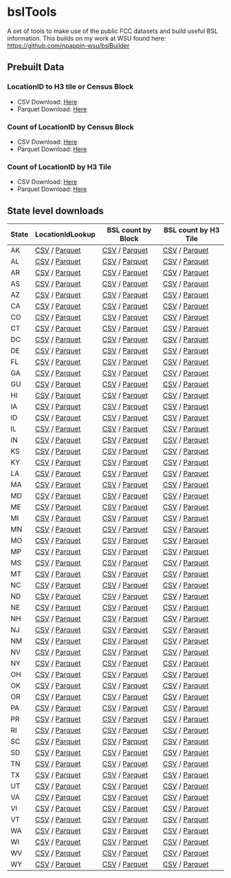 # bslTools

A set of tools to make use of the public FCC datasets and build useful BSL information. This builds on my work at WSU found here: https://github.com/npappin-wsu/bslBuilder

## Prebuilt Data

### LocationID to H3 tile or Census Block

* CSV Download: [Here](https://pub-96372591292d4fdca85ff0f6db6c67c2.r2.dev/bslTools/national/bslsLookup.csv)
* Parquet Download: [Here](https://pub-96372591292d4fdca85ff0f6db6c67c2.r2.dev/bslTools/national/bslsLookup.parquet)

### Count of LocationID by Census Block

* CSV Download: [Here](https://pub-96372591292d4fdca85ff0f6db6c67c2.r2.dev/bslTools/national/blockBsls.csv)
* Parquet Download: [Here](https://pub-96372591292d4fdca85ff0f6db6c67c2.r2.dev/bslTools/national/blockBsls.parquet)

### Count of LocationID by H3 Tile

* CSV Download: [Here](https://pub-96372591292d4fdca85ff0f6db6c67c2.r2.dev/bslTools/national/h3Bsls.csv)
* Parquet Download: [Here](https://pub-96372591292d4fdca85ff0f6db6c67c2.r2.dev/bslTools/national/h3Bsls.parquet)

## State level downloads

| State | LocationIdLookup | BSL count by Block | BSL count by H3 Tile |
|---|---|---|---|
| AK | [CSV](https://pub-96372591292d4fdca85ff0f6db6c67c2.r2.dev/bslTools/states/akBslLookup.csv) / [Parquet](https://pub-96372591292d4fdca85ff0f6db6c67c2.r2.dev/bslTools/states/akBslLookup.parquet) | [CSV](https://pub-96372591292d4fdca85ff0f6db6c67c2.r2.dev/bslTools/states/akBlockBsls.csv) / [Parquet](https://pub-96372591292d4fdca85ff0f6db6c67c2.r2.dev/bslTools/states/akBlockBsls.parquet) | [CSV](https://pub-96372591292d4fdca85ff0f6db6c67c2.r2.dev/bslTools/states/akH3Bsls.csv) / [Parquet](https://pub-96372591292d4fdca85ff0f6db6c67c2.r2.dev/bslTools/states/akH3Bsls.parquet) |
| AL | [CSV](https://pub-96372591292d4fdca85ff0f6db6c67c2.r2.dev/bslTools/states/alBslLookup.csv) / [Parquet](https://pub-96372591292d4fdca85ff0f6db6c67c2.r2.dev/bslTools/states/alBslLookup.parquet) | [CSV](https://pub-96372591292d4fdca85ff0f6db6c67c2.r2.dev/bslTools/states/alBlockBsls.csv) / [Parquet](https://pub-96372591292d4fdca85ff0f6db6c67c2.r2.dev/bslTools/states/alBlockBsls.parquet) | [CSV](https://pub-96372591292d4fdca85ff0f6db6c67c2.r2.dev/bslTools/states/alH3Bsls.csv) / [Parquet](https://pub-96372591292d4fdca85ff0f6db6c67c2.r2.dev/bslTools/states/alH3Bsls.parquet) |
| AR | [CSV](https://pub-96372591292d4fdca85ff0f6db6c67c2.r2.dev/bslTools/states/arBslLookup.csv) / [Parquet](https://pub-96372591292d4fdca85ff0f6db6c67c2.r2.dev/bslTools/states/arBslLookup.parquet) | [CSV](https://pub-96372591292d4fdca85ff0f6db6c67c2.r2.dev/bslTools/states/arBlockBsls.csv) / [Parquet](https://pub-96372591292d4fdca85ff0f6db6c67c2.r2.dev/bslTools/states/arBlockBsls.parquet) | [CSV](https://pub-96372591292d4fdca85ff0f6db6c67c2.r2.dev/bslTools/states/arH3Bsls.csv) / [Parquet](https://pub-96372591292d4fdca85ff0f6db6c67c2.r2.dev/bslTools/states/arH3Bsls.parquet) |
| AS | [CSV](https://pub-96372591292d4fdca85ff0f6db6c67c2.r2.dev/bslTools/states/asBslLookup.csv) / [Parquet](https://pub-96372591292d4fdca85ff0f6db6c67c2.r2.dev/bslTools/states/asBslLookup.parquet) | [CSV](https://pub-96372591292d4fdca85ff0f6db6c67c2.r2.dev/bslTools/states/asBlockBsls.csv) / [Parquet](https://pub-96372591292d4fdca85ff0f6db6c67c2.r2.dev/bslTools/states/asBlockBsls.parquet) | [CSV](https://pub-96372591292d4fdca85ff0f6db6c67c2.r2.dev/bslTools/states/asH3Bsls.csv) / [Parquet](https://pub-96372591292d4fdca85ff0f6db6c67c2.r2.dev/bslTools/states/asH3Bsls.parquet) |
| AZ | [CSV](https://pub-96372591292d4fdca85ff0f6db6c67c2.r2.dev/bslTools/states/azBslLookup.csv) / [Parquet](https://pub-96372591292d4fdca85ff0f6db6c67c2.r2.dev/bslTools/states/azBslLookup.parquet) | [CSV](https://pub-96372591292d4fdca85ff0f6db6c67c2.r2.dev/bslTools/states/azBlockBsls.csv) / [Parquet](https://pub-96372591292d4fdca85ff0f6db6c67c2.r2.dev/bslTools/states/azBlockBsls.parquet) | [CSV](https://pub-96372591292d4fdca85ff0f6db6c67c2.r2.dev/bslTools/states/azH3Bsls.csv) / [Parquet](https://pub-96372591292d4fdca85ff0f6db6c67c2.r2.dev/bslTools/states/azH3Bsls.parquet) |
| CA | [CSV](https://pub-96372591292d4fdca85ff0f6db6c67c2.r2.dev/bslTools/states/caBslLookup.csv) / [Parquet](https://pub-96372591292d4fdca85ff0f6db6c67c2.r2.dev/bslTools/states/caBslLookup.parquet) | [CSV](https://pub-96372591292d4fdca85ff0f6db6c67c2.r2.dev/bslTools/states/caBlockBsls.csv) / [Parquet](https://pub-96372591292d4fdca85ff0f6db6c67c2.r2.dev/bslTools/states/caBlockBsls.parquet) | [CSV](https://pub-96372591292d4fdca85ff0f6db6c67c2.r2.dev/bslTools/states/caH3Bsls.csv) / [Parquet](https://pub-96372591292d4fdca85ff0f6db6c67c2.r2.dev/bslTools/states/caH3Bsls.parquet) |
| CO | [CSV](https://pub-96372591292d4fdca85ff0f6db6c67c2.r2.dev/bslTools/states/coBslLookup.csv) / [Parquet](https://pub-96372591292d4fdca85ff0f6db6c67c2.r2.dev/bslTools/states/coBslLookup.parquet) | [CSV](https://pub-96372591292d4fdca85ff0f6db6c67c2.r2.dev/bslTools/states/coBlockBsls.csv) / [Parquet](https://pub-96372591292d4fdca85ff0f6db6c67c2.r2.dev/bslTools/states/coBlockBsls.parquet) | [CSV](https://pub-96372591292d4fdca85ff0f6db6c67c2.r2.dev/bslTools/states/coH3Bsls.csv) / [Parquet](https://pub-96372591292d4fdca85ff0f6db6c67c2.r2.dev/bslTools/states/coH3Bsls.parquet) |
| CT | [CSV](https://pub-96372591292d4fdca85ff0f6db6c67c2.r2.dev/bslTools/states/ctBslLookup.csv) / [Parquet](https://pub-96372591292d4fdca85ff0f6db6c67c2.r2.dev/bslTools/states/ctBslLookup.parquet) | [CSV](https://pub-96372591292d4fdca85ff0f6db6c67c2.r2.dev/bslTools/states/ctBlockBsls.csv) / [Parquet](https://pub-96372591292d4fdca85ff0f6db6c67c2.r2.dev/bslTools/states/ctBlockBsls.parquet) | [CSV](https://pub-96372591292d4fdca85ff0f6db6c67c2.r2.dev/bslTools/states/ctH3Bsls.csv) / [Parquet](https://pub-96372591292d4fdca85ff0f6db6c67c2.r2.dev/bslTools/states/ctH3Bsls.parquet) |
| DC | [CSV](https://pub-96372591292d4fdca85ff0f6db6c67c2.r2.dev/bslTools/states/dcBslLookup.csv) / [Parquet](https://pub-96372591292d4fdca85ff0f6db6c67c2.r2.dev/bslTools/states/dcBslLookup.parquet) | [CSV](https://pub-96372591292d4fdca85ff0f6db6c67c2.r2.dev/bslTools/states/dcBlockBsls.csv) / [Parquet](https://pub-96372591292d4fdca85ff0f6db6c67c2.r2.dev/bslTools/states/dcBlockBsls.parquet) | [CSV](https://pub-96372591292d4fdca85ff0f6db6c67c2.r2.dev/bslTools/states/dcH3Bsls.csv) / [Parquet](https://pub-96372591292d4fdca85ff0f6db6c67c2.r2.dev/bslTools/states/dcH3Bsls.parquet) |
| DE | [CSV](https://pub-96372591292d4fdca85ff0f6db6c67c2.r2.dev/bslTools/states/deBslLookup.csv) / [Parquet](https://pub-96372591292d4fdca85ff0f6db6c67c2.r2.dev/bslTools/states/deBslLookup.parquet) | [CSV](https://pub-96372591292d4fdca85ff0f6db6c67c2.r2.dev/bslTools/states/deBlockBsls.csv) / [Parquet](https://pub-96372591292d4fdca85ff0f6db6c67c2.r2.dev/bslTools/states/deBlockBsls.parquet) | [CSV](https://pub-96372591292d4fdca85ff0f6db6c67c2.r2.dev/bslTools/states/deH3Bsls.csv) / [Parquet](https://pub-96372591292d4fdca85ff0f6db6c67c2.r2.dev/bslTools/states/deH3Bsls.parquet) |
| FL | [CSV](https://pub-96372591292d4fdca85ff0f6db6c67c2.r2.dev/bslTools/states/flBslLookup.csv) / [Parquet](https://pub-96372591292d4fdca85ff0f6db6c67c2.r2.dev/bslTools/states/flBslLookup.parquet) | [CSV](https://pub-96372591292d4fdca85ff0f6db6c67c2.r2.dev/bslTools/states/flBlockBsls.csv) / [Parquet](https://pub-96372591292d4fdca85ff0f6db6c67c2.r2.dev/bslTools/states/flBlockBsls.parquet) | [CSV](https://pub-96372591292d4fdca85ff0f6db6c67c2.r2.dev/bslTools/states/flH3Bsls.csv) / [Parquet](https://pub-96372591292d4fdca85ff0f6db6c67c2.r2.dev/bslTools/states/flH3Bsls.parquet) |
| GA | [CSV](https://pub-96372591292d4fdca85ff0f6db6c67c2.r2.dev/bslTools/states/gaBslLookup.csv) / [Parquet](https://pub-96372591292d4fdca85ff0f6db6c67c2.r2.dev/bslTools/states/gaBslLookup.parquet) | [CSV](https://pub-96372591292d4fdca85ff0f6db6c67c2.r2.dev/bslTools/states/gaBlockBsls.csv) / [Parquet](https://pub-96372591292d4fdca85ff0f6db6c67c2.r2.dev/bslTools/states/gaBlockBsls.parquet) | [CSV](https://pub-96372591292d4fdca85ff0f6db6c67c2.r2.dev/bslTools/states/gaH3Bsls.csv) / [Parquet](https://pub-96372591292d4fdca85ff0f6db6c67c2.r2.dev/bslTools/states/gaH3Bsls.parquet) |
| GU | [CSV](https://pub-96372591292d4fdca85ff0f6db6c67c2.r2.dev/bslTools/states/guBslLookup.csv) / [Parquet](https://pub-96372591292d4fdca85ff0f6db6c67c2.r2.dev/bslTools/states/guBslLookup.parquet) | [CSV](https://pub-96372591292d4fdca85ff0f6db6c67c2.r2.dev/bslTools/states/guBlockBsls.csv) / [Parquet](https://pub-96372591292d4fdca85ff0f6db6c67c2.r2.dev/bslTools/states/guBlockBsls.parquet) | [CSV](https://pub-96372591292d4fdca85ff0f6db6c67c2.r2.dev/bslTools/states/guH3Bsls.csv) / [Parquet](https://pub-96372591292d4fdca85ff0f6db6c67c2.r2.dev/bslTools/states/guH3Bsls.parquet) |
| HI | [CSV](https://pub-96372591292d4fdca85ff0f6db6c67c2.r2.dev/bslTools/states/hiBslLookup.csv) / [Parquet](https://pub-96372591292d4fdca85ff0f6db6c67c2.r2.dev/bslTools/states/hiBslLookup.parquet) | [CSV](https://pub-96372591292d4fdca85ff0f6db6c67c2.r2.dev/bslTools/states/hiBlockBsls.csv) / [Parquet](https://pub-96372591292d4fdca85ff0f6db6c67c2.r2.dev/bslTools/states/hiBlockBsls.parquet) | [CSV](https://pub-96372591292d4fdca85ff0f6db6c67c2.r2.dev/bslTools/states/hiH3Bsls.csv) / [Parquet](https://pub-96372591292d4fdca85ff0f6db6c67c2.r2.dev/bslTools/states/hiH3Bsls.parquet) |
| IA | [CSV](https://pub-96372591292d4fdca85ff0f6db6c67c2.r2.dev/bslTools/states/iaBslLookup.csv) / [Parquet](https://pub-96372591292d4fdca85ff0f6db6c67c2.r2.dev/bslTools/states/iaBslLookup.parquet) | [CSV](https://pub-96372591292d4fdca85ff0f6db6c67c2.r2.dev/bslTools/states/iaBlockBsls.csv) / [Parquet](https://pub-96372591292d4fdca85ff0f6db6c67c2.r2.dev/bslTools/states/iaBlockBsls.parquet) | [CSV](https://pub-96372591292d4fdca85ff0f6db6c67c2.r2.dev/bslTools/states/iaH3Bsls.csv) / [Parquet](https://pub-96372591292d4fdca85ff0f6db6c67c2.r2.dev/bslTools/states/iaH3Bsls.parquet) |
| ID | [CSV](https://pub-96372591292d4fdca85ff0f6db6c67c2.r2.dev/bslTools/states/idBslLookup.csv) / [Parquet](https://pub-96372591292d4fdca85ff0f6db6c67c2.r2.dev/bslTools/states/idBslLookup.parquet) | [CSV](https://pub-96372591292d4fdca85ff0f6db6c67c2.r2.dev/bslTools/states/idBlockBsls.csv) / [Parquet](https://pub-96372591292d4fdca85ff0f6db6c67c2.r2.dev/bslTools/states/idBlockBsls.parquet) | [CSV](https://pub-96372591292d4fdca85ff0f6db6c67c2.r2.dev/bslTools/states/idH3Bsls.csv) / [Parquet](https://pub-96372591292d4fdca85ff0f6db6c67c2.r2.dev/bslTools/states/idH3Bsls.parquet) |
| IL | [CSV](https://pub-96372591292d4fdca85ff0f6db6c67c2.r2.dev/bslTools/states/ilBslLookup.csv) / [Parquet](https://pub-96372591292d4fdca85ff0f6db6c67c2.r2.dev/bslTools/states/ilBslLookup.parquet) | [CSV](https://pub-96372591292d4fdca85ff0f6db6c67c2.r2.dev/bslTools/states/ilBlockBsls.csv) / [Parquet](https://pub-96372591292d4fdca85ff0f6db6c67c2.r2.dev/bslTools/states/ilBlockBsls.parquet) | [CSV](https://pub-96372591292d4fdca85ff0f6db6c67c2.r2.dev/bslTools/states/ilH3Bsls.csv) / [Parquet](https://pub-96372591292d4fdca85ff0f6db6c67c2.r2.dev/bslTools/states/ilH3Bsls.parquet) |
| IN | [CSV](https://pub-96372591292d4fdca85ff0f6db6c67c2.r2.dev/bslTools/states/inBslLookup.csv) / [Parquet](https://pub-96372591292d4fdca85ff0f6db6c67c2.r2.dev/bslTools/states/inBslLookup.parquet) | [CSV](https://pub-96372591292d4fdca85ff0f6db6c67c2.r2.dev/bslTools/states/inBlockBsls.csv) / [Parquet](https://pub-96372591292d4fdca85ff0f6db6c67c2.r2.dev/bslTools/states/inBlockBsls.parquet) | [CSV](https://pub-96372591292d4fdca85ff0f6db6c67c2.r2.dev/bslTools/states/inH3Bsls.csv) / [Parquet](https://pub-96372591292d4fdca85ff0f6db6c67c2.r2.dev/bslTools/states/inH3Bsls.parquet) |
| KS | [CSV](https://pub-96372591292d4fdca85ff0f6db6c67c2.r2.dev/bslTools/states/ksBslLookup.csv) / [Parquet](https://pub-96372591292d4fdca85ff0f6db6c67c2.r2.dev/bslTools/states/ksBslLookup.parquet) | [CSV](https://pub-96372591292d4fdca85ff0f6db6c67c2.r2.dev/bslTools/states/ksBlockBsls.csv) / [Parquet](https://pub-96372591292d4fdca85ff0f6db6c67c2.r2.dev/bslTools/states/ksBlockBsls.parquet) | [CSV](https://pub-96372591292d4fdca85ff0f6db6c67c2.r2.dev/bslTools/states/ksH3Bsls.csv) / [Parquet](https://pub-96372591292d4fdca85ff0f6db6c67c2.r2.dev/bslTools/states/ksH3Bsls.parquet) |
| KY | [CSV](https://pub-96372591292d4fdca85ff0f6db6c67c2.r2.dev/bslTools/states/kyBslLookup.csv) / [Parquet](https://pub-96372591292d4fdca85ff0f6db6c67c2.r2.dev/bslTools/states/kyBslLookup.parquet) | [CSV](https://pub-96372591292d4fdca85ff0f6db6c67c2.r2.dev/bslTools/states/kyBlockBsls.csv) / [Parquet](https://pub-96372591292d4fdca85ff0f6db6c67c2.r2.dev/bslTools/states/kyBlockBsls.parquet) | [CSV](https://pub-96372591292d4fdca85ff0f6db6c67c2.r2.dev/bslTools/states/kyH3Bsls.csv) / [Parquet](https://pub-96372591292d4fdca85ff0f6db6c67c2.r2.dev/bslTools/states/kyH3Bsls.parquet) |
| LA | [CSV](https://pub-96372591292d4fdca85ff0f6db6c67c2.r2.dev/bslTools/states/laBslLookup.csv) / [Parquet](https://pub-96372591292d4fdca85ff0f6db6c67c2.r2.dev/bslTools/states/laBslLookup.parquet) | [CSV](https://pub-96372591292d4fdca85ff0f6db6c67c2.r2.dev/bslTools/states/laBlockBsls.csv) / [Parquet](https://pub-96372591292d4fdca85ff0f6db6c67c2.r2.dev/bslTools/states/laBlockBsls.parquet) | [CSV](https://pub-96372591292d4fdca85ff0f6db6c67c2.r2.dev/bslTools/states/laH3Bsls.csv) / [Parquet](https://pub-96372591292d4fdca85ff0f6db6c67c2.r2.dev/bslTools/states/laH3Bsls.parquet) |
| MA | [CSV](https://pub-96372591292d4fdca85ff0f6db6c67c2.r2.dev/bslTools/states/maBslLookup.csv) / [Parquet](https://pub-96372591292d4fdca85ff0f6db6c67c2.r2.dev/bslTools/states/maBslLookup.parquet) | [CSV](https://pub-96372591292d4fdca85ff0f6db6c67c2.r2.dev/bslTools/states/maBlockBsls.csv) / [Parquet](https://pub-96372591292d4fdca85ff0f6db6c67c2.r2.dev/bslTools/states/maBlockBsls.parquet) | [CSV](https://pub-96372591292d4fdca85ff0f6db6c67c2.r2.dev/bslTools/states/maH3Bsls.csv) / [Parquet](https://pub-96372591292d4fdca85ff0f6db6c67c2.r2.dev/bslTools/states/maH3Bsls.parquet) |
| MD | [CSV](https://pub-96372591292d4fdca85ff0f6db6c67c2.r2.dev/bslTools/states/mdBslLookup.csv) / [Parquet](https://pub-96372591292d4fdca85ff0f6db6c67c2.r2.dev/bslTools/states/mdBslLookup.parquet) | [CSV](https://pub-96372591292d4fdca85ff0f6db6c67c2.r2.dev/bslTools/states/mdBlockBsls.csv) / [Parquet](https://pub-96372591292d4fdca85ff0f6db6c67c2.r2.dev/bslTools/states/mdBlockBsls.parquet) | [CSV](https://pub-96372591292d4fdca85ff0f6db6c67c2.r2.dev/bslTools/states/mdH3Bsls.csv) / [Parquet](https://pub-96372591292d4fdca85ff0f6db6c67c2.r2.dev/bslTools/states/mdH3Bsls.parquet) |
| ME | [CSV](https://pub-96372591292d4fdca85ff0f6db6c67c2.r2.dev/bslTools/states/meBslLookup.csv) / [Parquet](https://pub-96372591292d4fdca85ff0f6db6c67c2.r2.dev/bslTools/states/meBslLookup.parquet) | [CSV](https://pub-96372591292d4fdca85ff0f6db6c67c2.r2.dev/bslTools/states/meBlockBsls.csv) / [Parquet](https://pub-96372591292d4fdca85ff0f6db6c67c2.r2.dev/bslTools/states/meBlockBsls.parquet) | [CSV](https://pub-96372591292d4fdca85ff0f6db6c67c2.r2.dev/bslTools/states/meH3Bsls.csv) / [Parquet](https://pub-96372591292d4fdca85ff0f6db6c67c2.r2.dev/bslTools/states/meH3Bsls.parquet) |
| MI | [CSV](https://pub-96372591292d4fdca85ff0f6db6c67c2.r2.dev/bslTools/states/miBslLookup.csv) / [Parquet](https://pub-96372591292d4fdca85ff0f6db6c67c2.r2.dev/bslTools/states/miBslLookup.parquet) | [CSV](https://pub-96372591292d4fdca85ff0f6db6c67c2.r2.dev/bslTools/states/miBlockBsls.csv) / [Parquet](https://pub-96372591292d4fdca85ff0f6db6c67c2.r2.dev/bslTools/states/miBlockBsls.parquet) | [CSV](https://pub-96372591292d4fdca85ff0f6db6c67c2.r2.dev/bslTools/states/miH3Bsls.csv) / [Parquet](https://pub-96372591292d4fdca85ff0f6db6c67c2.r2.dev/bslTools/states/miH3Bsls.parquet) |
| MN | [CSV](https://pub-96372591292d4fdca85ff0f6db6c67c2.r2.dev/bslTools/states/mnBslLookup.csv) / [Parquet](https://pub-96372591292d4fdca85ff0f6db6c67c2.r2.dev/bslTools/states/mnBslLookup.parquet) | [CSV](https://pub-96372591292d4fdca85ff0f6db6c67c2.r2.dev/bslTools/states/mnBlockBsls.csv) / [Parquet](https://pub-96372591292d4fdca85ff0f6db6c67c2.r2.dev/bslTools/states/mnBlockBsls.parquet) | [CSV](https://pub-96372591292d4fdca85ff0f6db6c67c2.r2.dev/bslTools/states/mnH3Bsls.csv) / [Parquet](https://pub-96372591292d4fdca85ff0f6db6c67c2.r2.dev/bslTools/states/mnH3Bsls.parquet) |
| MO | [CSV](https://pub-96372591292d4fdca85ff0f6db6c67c2.r2.dev/bslTools/states/moBslLookup.csv) / [Parquet](https://pub-96372591292d4fdca85ff0f6db6c67c2.r2.dev/bslTools/states/moBslLookup.parquet) | [CSV](https://pub-96372591292d4fdca85ff0f6db6c67c2.r2.dev/bslTools/states/moBlockBsls.csv) / [Parquet](https://pub-96372591292d4fdca85ff0f6db6c67c2.r2.dev/bslTools/states/moBlockBsls.parquet) | [CSV](https://pub-96372591292d4fdca85ff0f6db6c67c2.r2.dev/bslTools/states/moH3Bsls.csv) / [Parquet](https://pub-96372591292d4fdca85ff0f6db6c67c2.r2.dev/bslTools/states/moH3Bsls.parquet) |
| MP | [CSV](https://pub-96372591292d4fdca85ff0f6db6c67c2.r2.dev/bslTools/states/mpBslLookup.csv) / [Parquet](https://pub-96372591292d4fdca85ff0f6db6c67c2.r2.dev/bslTools/states/mpBslLookup.parquet) | [CSV](https://pub-96372591292d4fdca85ff0f6db6c67c2.r2.dev/bslTools/states/mpBlockBsls.csv) / [Parquet](https://pub-96372591292d4fdca85ff0f6db6c67c2.r2.dev/bslTools/states/mpBlockBsls.parquet) | [CSV](https://pub-96372591292d4fdca85ff0f6db6c67c2.r2.dev/bslTools/states/mpH3Bsls.csv) / [Parquet](https://pub-96372591292d4fdca85ff0f6db6c67c2.r2.dev/bslTools/states/mpH3Bsls.parquet) |
| MS | [CSV](https://pub-96372591292d4fdca85ff0f6db6c67c2.r2.dev/bslTools/states/msBslLookup.csv) / [Parquet](https://pub-96372591292d4fdca85ff0f6db6c67c2.r2.dev/bslTools/states/msBslLookup.parquet) | [CSV](https://pub-96372591292d4fdca85ff0f6db6c67c2.r2.dev/bslTools/states/msBlockBsls.csv) / [Parquet](https://pub-96372591292d4fdca85ff0f6db6c67c2.r2.dev/bslTools/states/msBlockBsls.parquet) | [CSV](https://pub-96372591292d4fdca85ff0f6db6c67c2.r2.dev/bslTools/states/msH3Bsls.csv) / [Parquet](https://pub-96372591292d4fdca85ff0f6db6c67c2.r2.dev/bslTools/states/msH3Bsls.parquet) |
| MT | [CSV](https://pub-96372591292d4fdca85ff0f6db6c67c2.r2.dev/bslTools/states/mtBslLookup.csv) / [Parquet](https://pub-96372591292d4fdca85ff0f6db6c67c2.r2.dev/bslTools/states/mtBslLookup.parquet) | [CSV](https://pub-96372591292d4fdca85ff0f6db6c67c2.r2.dev/bslTools/states/mtBlockBsls.csv) / [Parquet](https://pub-96372591292d4fdca85ff0f6db6c67c2.r2.dev/bslTools/states/mtBlockBsls.parquet) | [CSV](https://pub-96372591292d4fdca85ff0f6db6c67c2.r2.dev/bslTools/states/mtH3Bsls.csv) / [Parquet](https://pub-96372591292d4fdca85ff0f6db6c67c2.r2.dev/bslTools/states/mtH3Bsls.parquet) |
| NC | [CSV](https://pub-96372591292d4fdca85ff0f6db6c67c2.r2.dev/bslTools/states/ncBslLookup.csv) / [Parquet](https://pub-96372591292d4fdca85ff0f6db6c67c2.r2.dev/bslTools/states/ncBslLookup.parquet) | [CSV](https://pub-96372591292d4fdca85ff0f6db6c67c2.r2.dev/bslTools/states/ncBlockBsls.csv) / [Parquet](https://pub-96372591292d4fdca85ff0f6db6c67c2.r2.dev/bslTools/states/ncBlockBsls.parquet) | [CSV](https://pub-96372591292d4fdca85ff0f6db6c67c2.r2.dev/bslTools/states/ncH3Bsls.csv) / [Parquet](https://pub-96372591292d4fdca85ff0f6db6c67c2.r2.dev/bslTools/states/ncH3Bsls.parquet) |
| ND | [CSV](https://pub-96372591292d4fdca85ff0f6db6c67c2.r2.dev/bslTools/states/ndBslLookup.csv) / [Parquet](https://pub-96372591292d4fdca85ff0f6db6c67c2.r2.dev/bslTools/states/ndBslLookup.parquet) | [CSV](https://pub-96372591292d4fdca85ff0f6db6c67c2.r2.dev/bslTools/states/ndBlockBsls.csv) / [Parquet](https://pub-96372591292d4fdca85ff0f6db6c67c2.r2.dev/bslTools/states/ndBlockBsls.parquet) | [CSV](https://pub-96372591292d4fdca85ff0f6db6c67c2.r2.dev/bslTools/states/ndH3Bsls.csv) / [Parquet](https://pub-96372591292d4fdca85ff0f6db6c67c2.r2.dev/bslTools/states/ndH3Bsls.parquet) |
| NE | [CSV](https://pub-96372591292d4fdca85ff0f6db6c67c2.r2.dev/bslTools/states/neBslLookup.csv) / [Parquet](https://pub-96372591292d4fdca85ff0f6db6c67c2.r2.dev/bslTools/states/neBslLookup.parquet) | [CSV](https://pub-96372591292d4fdca85ff0f6db6c67c2.r2.dev/bslTools/states/neBlockBsls.csv) / [Parquet](https://pub-96372591292d4fdca85ff0f6db6c67c2.r2.dev/bslTools/states/neBlockBsls.parquet) | [CSV](https://pub-96372591292d4fdca85ff0f6db6c67c2.r2.dev/bslTools/states/neH3Bsls.csv) / [Parquet](https://pub-96372591292d4fdca85ff0f6db6c67c2.r2.dev/bslTools/states/neH3Bsls.parquet) |
| NH | [CSV](https://pub-96372591292d4fdca85ff0f6db6c67c2.r2.dev/bslTools/states/nhBslLookup.csv) / [Parquet](https://pub-96372591292d4fdca85ff0f6db6c67c2.r2.dev/bslTools/states/nhBslLookup.parquet) | [CSV](https://pub-96372591292d4fdca85ff0f6db6c67c2.r2.dev/bslTools/states/nhBlockBsls.csv) / [Parquet](https://pub-96372591292d4fdca85ff0f6db6c67c2.r2.dev/bslTools/states/nhBlockBsls.parquet) | [CSV](https://pub-96372591292d4fdca85ff0f6db6c67c2.r2.dev/bslTools/states/nhH3Bsls.csv) / [Parquet](https://pub-96372591292d4fdca85ff0f6db6c67c2.r2.dev/bslTools/states/nhH3Bsls.parquet) |
| NJ | [CSV](https://pub-96372591292d4fdca85ff0f6db6c67c2.r2.dev/bslTools/states/njBslLookup.csv) / [Parquet](https://pub-96372591292d4fdca85ff0f6db6c67c2.r2.dev/bslTools/states/njBslLookup.parquet) | [CSV](https://pub-96372591292d4fdca85ff0f6db6c67c2.r2.dev/bslTools/states/njBlockBsls.csv) / [Parquet](https://pub-96372591292d4fdca85ff0f6db6c67c2.r2.dev/bslTools/states/njBlockBsls.parquet) | [CSV](https://pub-96372591292d4fdca85ff0f6db6c67c2.r2.dev/bslTools/states/njH3Bsls.csv) / [Parquet](https://pub-96372591292d4fdca85ff0f6db6c67c2.r2.dev/bslTools/states/njH3Bsls.parquet) |
| NM | [CSV](https://pub-96372591292d4fdca85ff0f6db6c67c2.r2.dev/bslTools/states/nmBslLookup.csv) / [Parquet](https://pub-96372591292d4fdca85ff0f6db6c67c2.r2.dev/bslTools/states/nmBslLookup.parquet) | [CSV](https://pub-96372591292d4fdca85ff0f6db6c67c2.r2.dev/bslTools/states/nmBlockBsls.csv) / [Parquet](https://pub-96372591292d4fdca85ff0f6db6c67c2.r2.dev/bslTools/states/nmBlockBsls.parquet) | [CSV](https://pub-96372591292d4fdca85ff0f6db6c67c2.r2.dev/bslTools/states/nmH3Bsls.csv) / [Parquet](https://pub-96372591292d4fdca85ff0f6db6c67c2.r2.dev/bslTools/states/nmH3Bsls.parquet) |
| NV | [CSV](https://pub-96372591292d4fdca85ff0f6db6c67c2.r2.dev/bslTools/states/nvBslLookup.csv) / [Parquet](https://pub-96372591292d4fdca85ff0f6db6c67c2.r2.dev/bslTools/states/nvBslLookup.parquet) | [CSV](https://pub-96372591292d4fdca85ff0f6db6c67c2.r2.dev/bslTools/states/nvBlockBsls.csv) / [Parquet](https://pub-96372591292d4fdca85ff0f6db6c67c2.r2.dev/bslTools/states/nvBlockBsls.parquet) | [CSV](https://pub-96372591292d4fdca85ff0f6db6c67c2.r2.dev/bslTools/states/nvH3Bsls.csv) / [Parquet](https://pub-96372591292d4fdca85ff0f6db6c67c2.r2.dev/bslTools/states/nvH3Bsls.parquet) |
| NY | [CSV](https://pub-96372591292d4fdca85ff0f6db6c67c2.r2.dev/bslTools/states/nyBslLookup.csv) / [Parquet](https://pub-96372591292d4fdca85ff0f6db6c67c2.r2.dev/bslTools/states/nyBslLookup.parquet) | [CSV](https://pub-96372591292d4fdca85ff0f6db6c67c2.r2.dev/bslTools/states/nyBlockBsls.csv) / [Parquet](https://pub-96372591292d4fdca85ff0f6db6c67c2.r2.dev/bslTools/states/nyBlockBsls.parquet) | [CSV](https://pub-96372591292d4fdca85ff0f6db6c67c2.r2.dev/bslTools/states/nyH3Bsls.csv) / [Parquet](https://pub-96372591292d4fdca85ff0f6db6c67c2.r2.dev/bslTools/states/nyH3Bsls.parquet) |
| OH | [CSV](https://pub-96372591292d4fdca85ff0f6db6c67c2.r2.dev/bslTools/states/ohBslLookup.csv) / [Parquet](https://pub-96372591292d4fdca85ff0f6db6c67c2.r2.dev/bslTools/states/ohBslLookup.parquet) | [CSV](https://pub-96372591292d4fdca85ff0f6db6c67c2.r2.dev/bslTools/states/ohBlockBsls.csv) / [Parquet](https://pub-96372591292d4fdca85ff0f6db6c67c2.r2.dev/bslTools/states/ohBlockBsls.parquet) | [CSV](https://pub-96372591292d4fdca85ff0f6db6c67c2.r2.dev/bslTools/states/ohH3Bsls.csv) / [Parquet](https://pub-96372591292d4fdca85ff0f6db6c67c2.r2.dev/bslTools/states/ohH3Bsls.parquet) |
| OK | [CSV](https://pub-96372591292d4fdca85ff0f6db6c67c2.r2.dev/bslTools/states/okBslLookup.csv) / [Parquet](https://pub-96372591292d4fdca85ff0f6db6c67c2.r2.dev/bslTools/states/okBslLookup.parquet) | [CSV](https://pub-96372591292d4fdca85ff0f6db6c67c2.r2.dev/bslTools/states/okBlockBsls.csv) / [Parquet](https://pub-96372591292d4fdca85ff0f6db6c67c2.r2.dev/bslTools/states/okBlockBsls.parquet) | [CSV](https://pub-96372591292d4fdca85ff0f6db6c67c2.r2.dev/bslTools/states/okH3Bsls.csv) / [Parquet](https://pub-96372591292d4fdca85ff0f6db6c67c2.r2.dev/bslTools/states/okH3Bsls.parquet) |
| OR | [CSV](https://pub-96372591292d4fdca85ff0f6db6c67c2.r2.dev/bslTools/states/orBslLookup.csv) / [Parquet](https://pub-96372591292d4fdca85ff0f6db6c67c2.r2.dev/bslTools/states/orBslLookup.parquet) | [CSV](https://pub-96372591292d4fdca85ff0f6db6c67c2.r2.dev/bslTools/states/orBlockBsls.csv) / [Parquet](https://pub-96372591292d4fdca85ff0f6db6c67c2.r2.dev/bslTools/states/orBlockBsls.parquet) | [CSV](https://pub-96372591292d4fdca85ff0f6db6c67c2.r2.dev/bslTools/states/orH3Bsls.csv) / [Parquet](https://pub-96372591292d4fdca85ff0f6db6c67c2.r2.dev/bslTools/states/orH3Bsls.parquet) |
| PA | [CSV](https://pub-96372591292d4fdca85ff0f6db6c67c2.r2.dev/bslTools/states/paBslLookup.csv) / [Parquet](https://pub-96372591292d4fdca85ff0f6db6c67c2.r2.dev/bslTools/states/paBslLookup.parquet) | [CSV](https://pub-96372591292d4fdca85ff0f6db6c67c2.r2.dev/bslTools/states/paBlockBsls.csv) / [Parquet](https://pub-96372591292d4fdca85ff0f6db6c67c2.r2.dev/bslTools/states/paBlockBsls.parquet) | [CSV](https://pub-96372591292d4fdca85ff0f6db6c67c2.r2.dev/bslTools/states/paH3Bsls.csv) / [Parquet](https://pub-96372591292d4fdca85ff0f6db6c67c2.r2.dev/bslTools/states/paH3Bsls.parquet) |
| PR | [CSV](https://pub-96372591292d4fdca85ff0f6db6c67c2.r2.dev/bslTools/states/prBslLookup.csv) / [Parquet](https://pub-96372591292d4fdca85ff0f6db6c67c2.r2.dev/bslTools/states/prBslLookup.parquet) | [CSV](https://pub-96372591292d4fdca85ff0f6db6c67c2.r2.dev/bslTools/states/prBlockBsls.csv) / [Parquet](https://pub-96372591292d4fdca85ff0f6db6c67c2.r2.dev/bslTools/states/prBlockBsls.parquet) | [CSV](https://pub-96372591292d4fdca85ff0f6db6c67c2.r2.dev/bslTools/states/prH3Bsls.csv) / [Parquet](https://pub-96372591292d4fdca85ff0f6db6c67c2.r2.dev/bslTools/states/prH3Bsls.parquet) |
| RI | [CSV](https://pub-96372591292d4fdca85ff0f6db6c67c2.r2.dev/bslTools/states/riBslLookup.csv) / [Parquet](https://pub-96372591292d4fdca85ff0f6db6c67c2.r2.dev/bslTools/states/riBslLookup.parquet) | [CSV](https://pub-96372591292d4fdca85ff0f6db6c67c2.r2.dev/bslTools/states/riBlockBsls.csv) / [Parquet](https://pub-96372591292d4fdca85ff0f6db6c67c2.r2.dev/bslTools/states/riBlockBsls.parquet) | [CSV](https://pub-96372591292d4fdca85ff0f6db6c67c2.r2.dev/bslTools/states/riH3Bsls.csv) / [Parquet](https://pub-96372591292d4fdca85ff0f6db6c67c2.r2.dev/bslTools/states/riH3Bsls.parquet) |
| SC | [CSV](https://pub-96372591292d4fdca85ff0f6db6c67c2.r2.dev/bslTools/states/scBslLookup.csv) / [Parquet](https://pub-96372591292d4fdca85ff0f6db6c67c2.r2.dev/bslTools/states/scBslLookup.parquet) | [CSV](https://pub-96372591292d4fdca85ff0f6db6c67c2.r2.dev/bslTools/states/scBlockBsls.csv) / [Parquet](https://pub-96372591292d4fdca85ff0f6db6c67c2.r2.dev/bslTools/states/scBlockBsls.parquet) | [CSV](https://pub-96372591292d4fdca85ff0f6db6c67c2.r2.dev/bslTools/states/scH3Bsls.csv) / [Parquet](https://pub-96372591292d4fdca85ff0f6db6c67c2.r2.dev/bslTools/states/scH3Bsls.parquet) |
| SD | [CSV](https://pub-96372591292d4fdca85ff0f6db6c67c2.r2.dev/bslTools/states/sdBslLookup.csv) / [Parquet](https://pub-96372591292d4fdca85ff0f6db6c67c2.r2.dev/bslTools/states/sdBslLookup.parquet) | [CSV](https://pub-96372591292d4fdca85ff0f6db6c67c2.r2.dev/bslTools/states/sdBlockBsls.csv) / [Parquet](https://pub-96372591292d4fdca85ff0f6db6c67c2.r2.dev/bslTools/states/sdBlockBsls.parquet) | [CSV](https://pub-96372591292d4fdca85ff0f6db6c67c2.r2.dev/bslTools/states/sdH3Bsls.csv) / [Parquet](https://pub-96372591292d4fdca85ff0f6db6c67c2.r2.dev/bslTools/states/sdH3Bsls.parquet) |
| TN | [CSV](https://pub-96372591292d4fdca85ff0f6db6c67c2.r2.dev/bslTools/states/tnBslLookup.csv) / [Parquet](https://pub-96372591292d4fdca85ff0f6db6c67c2.r2.dev/bslTools/states/tnBslLookup.parquet) | [CSV](https://pub-96372591292d4fdca85ff0f6db6c67c2.r2.dev/bslTools/states/tnBlockBsls.csv) / [Parquet](https://pub-96372591292d4fdca85ff0f6db6c67c2.r2.dev/bslTools/states/tnBlockBsls.parquet) | [CSV](https://pub-96372591292d4fdca85ff0f6db6c67c2.r2.dev/bslTools/states/tnH3Bsls.csv) / [Parquet](https://pub-96372591292d4fdca85ff0f6db6c67c2.r2.dev/bslTools/states/tnH3Bsls.parquet) |
| TX | [CSV](https://pub-96372591292d4fdca85ff0f6db6c67c2.r2.dev/bslTools/states/txBslLookup.csv) / [Parquet](https://pub-96372591292d4fdca85ff0f6db6c67c2.r2.dev/bslTools/states/txBslLookup.parquet) | [CSV](https://pub-96372591292d4fdca85ff0f6db6c67c2.r2.dev/bslTools/states/txBlockBsls.csv) / [Parquet](https://pub-96372591292d4fdca85ff0f6db6c67c2.r2.dev/bslTools/states/txBlockBsls.parquet) | [CSV](https://pub-96372591292d4fdca85ff0f6db6c67c2.r2.dev/bslTools/states/txH3Bsls.csv) / [Parquet](https://pub-96372591292d4fdca85ff0f6db6c67c2.r2.dev/bslTools/states/txH3Bsls.parquet) |
| UT | [CSV](https://pub-96372591292d4fdca85ff0f6db6c67c2.r2.dev/bslTools/states/utBslLookup.csv) / [Parquet](https://pub-96372591292d4fdca85ff0f6db6c67c2.r2.dev/bslTools/states/utBslLookup.parquet) | [CSV](https://pub-96372591292d4fdca85ff0f6db6c67c2.r2.dev/bslTools/states/utBlockBsls.csv) / [Parquet](https://pub-96372591292d4fdca85ff0f6db6c67c2.r2.dev/bslTools/states/utBlockBsls.parquet) | [CSV](https://pub-96372591292d4fdca85ff0f6db6c67c2.r2.dev/bslTools/states/utH3Bsls.csv) / [Parquet](https://pub-96372591292d4fdca85ff0f6db6c67c2.r2.dev/bslTools/states/utH3Bsls.parquet) |
| VA | [CSV](https://pub-96372591292d4fdca85ff0f6db6c67c2.r2.dev/bslTools/states/vaBslLookup.csv) / [Parquet](https://pub-96372591292d4fdca85ff0f6db6c67c2.r2.dev/bslTools/states/vaBslLookup.parquet) | [CSV](https://pub-96372591292d4fdca85ff0f6db6c67c2.r2.dev/bslTools/states/vaBlockBsls.csv) / [Parquet](https://pub-96372591292d4fdca85ff0f6db6c67c2.r2.dev/bslTools/states/vaBlockBsls.parquet) | [CSV](https://pub-96372591292d4fdca85ff0f6db6c67c2.r2.dev/bslTools/states/vaH3Bsls.csv) / [Parquet](https://pub-96372591292d4fdca85ff0f6db6c67c2.r2.dev/bslTools/states/vaH3Bsls.parquet) |
| VI | [CSV](https://pub-96372591292d4fdca85ff0f6db6c67c2.r2.dev/bslTools/states/viBslLookup.csv) / [Parquet](https://pub-96372591292d4fdca85ff0f6db6c67c2.r2.dev/bslTools/states/viBslLookup.parquet) | [CSV](https://pub-96372591292d4fdca85ff0f6db6c67c2.r2.dev/bslTools/states/viBlockBsls.csv) / [Parquet](https://pub-96372591292d4fdca85ff0f6db6c67c2.r2.dev/bslTools/states/viBlockBsls.parquet) | [CSV](https://pub-96372591292d4fdca85ff0f6db6c67c2.r2.dev/bslTools/states/viH3Bsls.csv) / [Parquet](https://pub-96372591292d4fdca85ff0f6db6c67c2.r2.dev/bslTools/states/viH3Bsls.parquet) |
| VT | [CSV](https://pub-96372591292d4fdca85ff0f6db6c67c2.r2.dev/bslTools/states/vtBslLookup.csv) / [Parquet](https://pub-96372591292d4fdca85ff0f6db6c67c2.r2.dev/bslTools/states/vtBslLookup.parquet) | [CSV](https://pub-96372591292d4fdca85ff0f6db6c67c2.r2.dev/bslTools/states/vtBlockBsls.csv) / [Parquet](https://pub-96372591292d4fdca85ff0f6db6c67c2.r2.dev/bslTools/states/vtBlockBsls.parquet) | [CSV](https://pub-96372591292d4fdca85ff0f6db6c67c2.r2.dev/bslTools/states/vtH3Bsls.csv) / [Parquet](https://pub-96372591292d4fdca85ff0f6db6c67c2.r2.dev/bslTools/states/vtH3Bsls.parquet) |
| WA | [CSV](https://pub-96372591292d4fdca85ff0f6db6c67c2.r2.dev/bslTools/states/waBslLookup.csv) / [Parquet](https://pub-96372591292d4fdca85ff0f6db6c67c2.r2.dev/bslTools/states/waBslLookup.parquet) | [CSV](https://pub-96372591292d4fdca85ff0f6db6c67c2.r2.dev/bslTools/states/waBlockBsls.csv) / [Parquet](https://pub-96372591292d4fdca85ff0f6db6c67c2.r2.dev/bslTools/states/waBlockBsls.parquet) | [CSV](https://pub-96372591292d4fdca85ff0f6db6c67c2.r2.dev/bslTools/states/waH3Bsls.csv) / [Parquet](https://pub-96372591292d4fdca85ff0f6db6c67c2.r2.dev/bslTools/states/waH3Bsls.parquet) |
| WI | [CSV](https://pub-96372591292d4fdca85ff0f6db6c67c2.r2.dev/bslTools/states/wiBslLookup.csv) / [Parquet](https://pub-96372591292d4fdca85ff0f6db6c67c2.r2.dev/bslTools/states/wiBslLookup.parquet) | [CSV](https://pub-96372591292d4fdca85ff0f6db6c67c2.r2.dev/bslTools/states/wiBlockBsls.csv) / [Parquet](https://pub-96372591292d4fdca85ff0f6db6c67c2.r2.dev/bslTools/states/wiBlockBsls.parquet) | [CSV](https://pub-96372591292d4fdca85ff0f6db6c67c2.r2.dev/bslTools/states/wiH3Bsls.csv) / [Parquet](https://pub-96372591292d4fdca85ff0f6db6c67c2.r2.dev/bslTools/states/wiH3Bsls.parquet) |
| WV | [CSV](https://pub-96372591292d4fdca85ff0f6db6c67c2.r2.dev/bslTools/states/wvBslLookup.csv) / [Parquet](https://pub-96372591292d4fdca85ff0f6db6c67c2.r2.dev/bslTools/states/wvBslLookup.parquet) | [CSV](https://pub-96372591292d4fdca85ff0f6db6c67c2.r2.dev/bslTools/states/wvBlockBsls.csv) / [Parquet](https://pub-96372591292d4fdca85ff0f6db6c67c2.r2.dev/bslTools/states/wvBlockBsls.parquet) | [CSV](https://pub-96372591292d4fdca85ff0f6db6c67c2.r2.dev/bslTools/states/wvH3Bsls.csv) / [Parquet](https://pub-96372591292d4fdca85ff0f6db6c67c2.r2.dev/bslTools/states/wvH3Bsls.parquet) |
| WY | [CSV](https://pub-96372591292d4fdca85ff0f6db6c67c2.r2.dev/bslTools/states/wyBslLookup.csv) / [Parquet](https://pub-96372591292d4fdca85ff0f6db6c67c2.r2.dev/bslTools/states/wyBslLookup.parquet) | [CSV](https://pub-96372591292d4fdca85ff0f6db6c67c2.r2.dev/bslTools/states/wyBlockBsls.csv) / [Parquet](https://pub-96372591292d4fdca85ff0f6db6c67c2.r2.dev/bslTools/states/wyBlockBsls.parquet) | [CSV](https://pub-96372591292d4fdca85ff0f6db6c67c2.r2.dev/bslTools/states/wyH3Bsls.csv) / [Parquet](https://pub-96372591292d4fdca85ff0f6db6c67c2.r2.dev/bslTools/states/wyH3Bsls.parquet) |